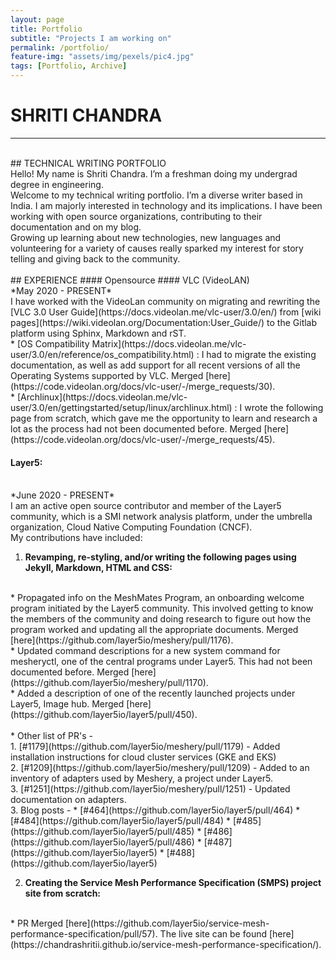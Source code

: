 ```yaml
---
layout: page
title: Portfolio
subtitle: "Projects I am working on"
permalink: /portfolio/
feature-img: "assets/img/pexels/pic4.jpg"
tags: [Portfolio, Archive]
---
```


# SHRITI CHANDRA
<hr>
<br>
## TECHNICAL WRITING PORTFOLIO
<br>
Hello! My name is Shriti Chandra. I’m a freshman doing my undergrad degree in engineering.<br>
Welcome to my technical writing portfolio. I’m a diverse writer based in India. I am  majorly interested in technology and its implications. I have been working with open source organizations, contributing to their documentation and on my blog.<br>
Growing up learning about new technologies, new languages and volunteering for a variety of causes really sparked my interest for story telling and giving back to the community.
<br>
<br>
## EXPERIENCE
#### Opensource
#### VLC (VideoLAN)
<br>
*May 2020 - PRESENT*
<br>
I have worked with the VideoLan community on migrating and rewriting the [VLC 3.0 User Guide](https://docs.videolan.me/vlc-user/3.0/en/) from [wiki pages](https://wiki.videolan.org/Documentation:User_Guide/) to the Gitlab platform using Sphinx, Markdown and rST.
<br>
* [OS Compatibility Matrix](https://docs.videolan.me/vlc-user/3.0/en/reference/os_compatibility.html) : I had to migrate the existing documentation, as well as add support for all recent versions of all the Operating Systems supported  by VLC. Merged [here](https://code.videolan.org/docs/vlc-user/-/merge_requests/30).
<br>
* [Archlinux](https://docs.videolan.me/vlc-user/3.0/en/gettingstarted/setup/linux/archlinux.html) : I wrote the following page from scratch, which gave me the opportunity to learn and research a lot as the process had not been documented before. Merged [here](https://code.videolan.org/docs/vlc-user/-/merge_requests/45).

<br>

#### Layer5:
<br>
*June 2020 - PRESENT*
<br>
I am an active open source contributor and member of the Layer5 community, which is a SMI network analysis platform, under the umbrella organization, Cloud Native Computing Foundation (CNCF).<br>
My contributions have included:

1. <b> Revamping, re-styling, and/or writing the following pages using Jekyll, Markdown, HTML and CSS: </b>
<br>
* Propagated info on the MeshMates Program, an onboarding welcome program initiated by the  Layer5 community. This involved getting to know the members of the community and doing research to figure out how the program  worked and updating all the appropriate documents. Merged [here](https://github.com/layer5io/meshery/pull/1176).
<br>
* Updated command descriptions for a new system command for mesheryctl, one of the central programs under Layer5. This had not been documented before. Merged [here](https://github.com/layer5io/meshery/pull/1170).
<br>
* Added a description of one of the recently launched projects under Layer5, Image hub. Merged [here](https://github.com/layer5io/layer5/pull/450).
<br><br>
* Other list of PR's - <br>
      1. [#1179](https://github.com/layer5io/meshery/pull/1179) - Added installation instructions for cloud cluster services (GKE  and  EKS)<br>
      2. [#1209](https://github.com/layer5io/meshery/pull/1209) - Added to an inventory of adapters used by Meshery, a project under Layer5.<br>
      3. [#1251](https://github.com/layer5io/meshery/pull/1251) - Updated documentation on adapters. <br>
      3. Blog posts -
     * [#464](https://github.com/layer5io/layer5/pull/464) 
     * [#484](https://github.com/layer5io/layer5/pull/484)
     * [#485](https://github.com/layer5io/layer5/pull/485)
     * [#486](https://github.com/layer5io/layer5/pull/486)
     * [#487](https://github.com/layer5io/layer5)
     * [#488](https://github.com/layer5io/layer5)

2. <b> Creating the Service Mesh Performance Specification (SMPS) project site from scratch: </b>
<br>
* PR Merged [here](https://github.com/layer5io/service-mesh-performance-specification/pull/57). The live site can be found [here](https://chandrashritii.github.io/service-mesh-performance-specification/).

